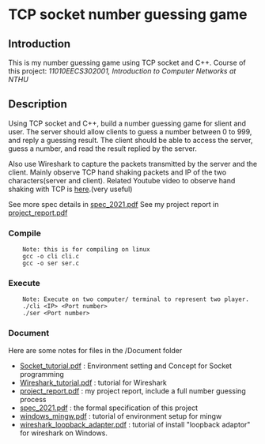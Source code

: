 # TCP socket number guessing game
## Introduction
This is my number guessing game using TCP socket and C++.
Course of this project: *11010EECS302001, Introduction to Computer Networks at NTHU*

## Description
Using TCP socket and C++, build a number guessing game for slient and user. The server should allow clients to guess a number between 0 to 999, and reply a guessing result. The client should be able to access the server, guess a number, and read the result replied by the server.

Also use Wireshark to capture the packets transmitted by the server and the client. Mainly observe TCP hand shaking packets and IP of the two characters(server and client). Related Youtube video to observe hand shaking with TCP is [here](https://www.youtube.com/watch?v=4dSaAMZsPvw&t=73s).(very useful)

See more spec details in [spec_2021.pdf](https://github.com/ccl1616/Network_project/blob/main/Document/spec_2021.pdf) 
See my project report in [project_report.pdf](https://github.com/ccl1616/Network_project/blob/main/Document/project_report.pdf)

### Compile
```
    Note: this is for compiling on linux
    gcc -o cli cli.c
    gcc -o ser ser.c
```
### Execute
```
    Note: Execute on two computer/ terminal to represent two player.
    ./cli <IP> <Port number>
    ./ser <Port number>
```
### Document
Here are some notes for files in the /Document folder
- [Socket_tutorial.pdf](https://github.com/ccl1616/Network_project/blob/main/Document/Socket_tutorial.pdf) : Environment setting and Concept for Socket programming
- [Wireshark_tutorial.pdf](https://github.com/ccl1616/Network_project/blob/main/Document/Wireshark_tutorial.pdf) : tutorial for Wireshark
- [project_report.pdf](https://) : my project report, include a full number guessing process
- [spec_2021.pdf](https://github.com/ccl1616/Network_project/blob/main/Document/spec_2021.pdf) : the formal specification of this project
- [windows_mingw.pdf](https://github.com/ccl1616/Network_project/blob/main/Document/windows_mingw.pdf) : tutorial of environment setup for mingw
- [wireshark_loopback_adapter.pdf](https://github.com/ccl1616/Network_project/blob/main/Document/wireshark_loopback_adapter.pdf) : tutorial of install "loopback adaptor" for wireshark on Windows.

